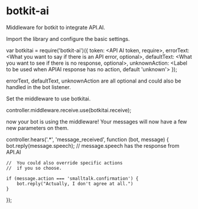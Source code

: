 # botkit-ai

Middleware for botkit to integrate API.AI.

Import the library and configure the basic settings.

var botkitai = require('botkit-ai')({
	token: <API AI token, require>,
	errorText: <What you want to say if there is an API error, optional>,
	defaultText: <What you want to see if there is no response, optional>,
	unknownAction: <Label to be used when APIAI response has no action, default 'unknown'>
});

errorText, defaultText, unknownAction are all optional and could also be handled in the bot listener.

Set the middleware to use botkitai.

controller.middleware.receive.use(botkitai.receive);

now your bot is using the middleware! Your messages will now have a few new parameters on them.

controller.hears('.*', 'message_received', function (bot, message) {
	bot.reply(message.speech); // message.speech has the response from API.AI
	
	//  You could also override specific actions
	//  if you so choose.                         
	
	if (message.action === 'smalltalk.confirmation') {
		bot.reply("Actually, I don't agree at all.")
	}

});